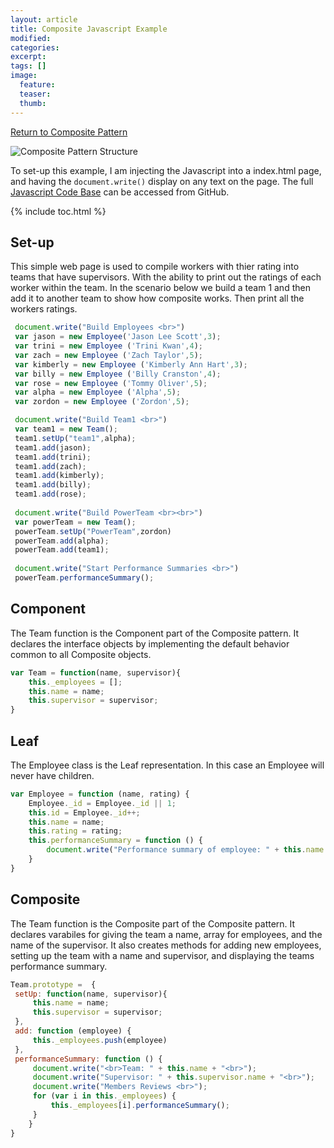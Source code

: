 ```yaml
---
layout: article
title: Composite Javascript Example
modified:
categories: 
excerpt: 
tags: []
image:
  feature: 
  teaser:
  thumb:
---
```


<a href="{{ site.url }}/structural/composite" class="btn"> <i class="fa fa-arrow-left" aria-hidden="true"></i> Return to Composite Pattern</a>

![Composite Pattern Structure](https://upload.wikimedia.org/wikipedia/commons/thumb/5/5a/Composite_UML_class_diagram_%28fixed%29.svg/640px-Composite_UML_class_diagram_%28fixed%29.svg.png)

To set-up this example, I am injecting the Javascript into a index.html page, and having the <code>document.write()</code> display on any text on the page. 
The full <a href="https://github.com/2joephillips/DPatterns-Examples/tree/master/structural/composite/javascript" target="_blank">
Javascript Code Base</a> can be accessed from GitHub.

{% include toc.html %}

## Set-up
This simple web page  is used to compile workers with thier rating into teams that have supervisors. With the ability to print out the ratings of each worker within the team. In the scenario below we build a team 1 and then add it to another team to show how composite works. Then print all the workers ratings.

```javascript
 document.write("Build Employees <br>")
 var jason = new Employee('Jason Lee Scott',3);
 var trini = new Employee ('Trini Kwan',4);
 var zach = new Employee ('Zach Taylor',5);
 var kimberly = new Employee ('Kimberly Ann Hart',3);
 var billy = new Employee ('Billy Cranston',4);
 var rose = new Employee ('Tommy Oliver',5);
 var alpha = new Employee ('Alpha',5);
 var zordon = new Employee ('Zordon',5);

 document.write("Build Team1 <br>")
 var team1 = new Team();
 team1.setUp("team1",alpha);
 team1.add(jason);
 team1.add(trini);
 team1.add(zach);
 team1.add(kimberly);
 team1.add(billy);
 team1.add(rose);
 
 document.write("Build PowerTeam <br><br>")
 var powerTeam = new Team();
 powerTeam.setUp("PowerTeam",zordon)
 powerTeam.add(alpha);
 powerTeam.add(team1);
 
 document.write("Start Performance Summaries <br>")
 powerTeam.performanceSummary();
```


## Component

The Team function is the Component part of the Composite pattern. It declares the interface objects by implementing the default behavior common to all Composite objects.


```javascript
var Team = function(name, supervisor){
    this._employees = [];
    this.name = name;
    this.supervisor = supervisor;
}
```


## Leaf

The Employee class is the Leaf representation. In this case an Employee will never have children.
```javascript
var Employee = function (name, rating) {
    Employee._id = Employee._id || 1;
    this.id = Employee._id++;
    this.name = name;
    this.rating = rating;
    this.performanceSummary = function () {
        document.write("Performance summary of employee: " + this.name + " is " + this.rating + " out of 5 <br>")
    }
}
```

## Composite

The Team function is the Composite part of the Composite pattern. It declares varabiles for giving the team a name, array for employees, and the name of the supervisor. It also creates methods for adding new employees, setting up the team with a name and supervisor, and displaying the teams performance summary. 

```javascript
Team.prototype =  {
 setUp: function(name, supervisor){
     this.name = name;
     this.supervisor = supervisor;
 },
 add: function (employee) {
     this._employees.push(employee)
 },
 performanceSummary: function () {
     document.write("<br>Team: " + this.name + "<br>");
     document.write("Supervisor: " + this.supervisor.name + "<br>");
     document.write("Members Reviews <br>");
     for (var i in this._employees) {
         this._employees[i].performanceSummary();
     }
    }
}
```